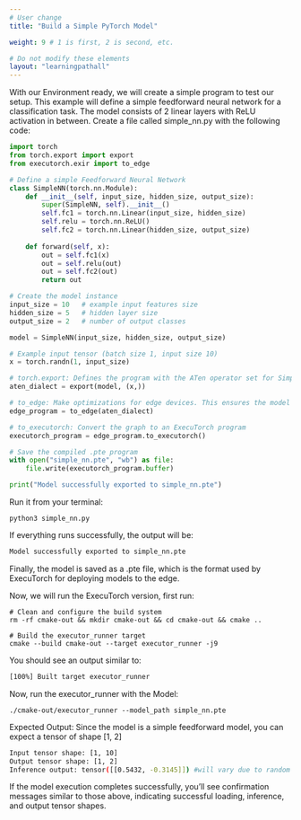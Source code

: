 ```yaml
---
# User change
title: "Build a Simple PyTorch Model"

weight: 9 # 1 is first, 2 is second, etc.

# Do not modify these elements
layout: "learningpathall"
---
```


With our Environment ready, we will create a simple program to test our setup. This example will define a simple feedforward neural network for a classification task. The model consists of 2 linear layers with ReLU activation in between. Create a file called simple_nn.py with the following code:

```python
import torch
from torch.export import export
from executorch.exir import to_edge

# Define a simple Feedforward Neural Network
class SimpleNN(torch.nn.Module):
    def __init__(self, input_size, hidden_size, output_size):
        super(SimpleNN, self).__init__()
        self.fc1 = torch.nn.Linear(input_size, hidden_size)
        self.relu = torch.nn.ReLU()
        self.fc2 = torch.nn.Linear(hidden_size, output_size)
        
    def forward(self, x):
        out = self.fc1(x)
        out = self.relu(out)
        out = self.fc2(out)
        return out

# Create the model instance
input_size = 10   # example input features size
hidden_size = 5   # hidden layer size
output_size = 2   # number of output classes

model = SimpleNN(input_size, hidden_size, output_size)

# Example input tensor (batch size 1, input size 10)
x = torch.randn(1, input_size)

# torch.export: Defines the program with the ATen operator set for SimpleNN.
aten_dialect = export(model, (x,))

# to_edge: Make optimizations for edge devices. This ensures the model runs efficiently on constrained hardware.
edge_program = to_edge(aten_dialect)

# to_executorch: Convert the graph to an ExecuTorch program
executorch_program = edge_program.to_executorch()

# Save the compiled .pte program
with open("simple_nn.pte", "wb") as file:
    file.write(executorch_program.buffer)

print("Model successfully exported to simple_nn.pte")
```

Run it from your terminal:

```console
python3 simple_nn.py
```

If everything runs successfully, the output will be:
```bash { output_lines = "1" }
Model successfully exported to simple_nn.pte
```
Finally, the model is saved as a .pte file, which is the format used by ExecuTorch for deploying models to the edge.

Now, we will run the ExecuTorch version, first run: 

```console
# Clean and configure the build system
rm -rf cmake-out && mkdir cmake-out && cd cmake-out && cmake ..

# Build the executor_runner target
cmake --build cmake-out --target executor_runner -j9
```

You should see an output similar to:
```bash { output_lines = "1" }
[100%] Built target executor_runner
```

Now, run the executor_runner with the Model:
```console
./cmake-out/executor_runner --model_path simple_nn.pte
```

Expected Output: Since the model is a simple feedforward model, you can expect a tensor of shape [1, 2]

```bash { output_lines = "1-3" }
Input tensor shape: [1, 10]
Output tensor shape: [1, 2]
Inference output: tensor([[0.5432, -0.3145]]) #will vary due to random initialization
```

If the model execution completes successfully, you’ll see confirmation messages similar to those above, indicating successful loading, inference, and output tensor shapes.


